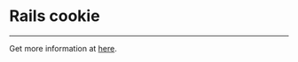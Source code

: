 # Rails cookie

<hr/>

Get more information at [here](https://api.rubyonrails.org/classes/ActionDispatch/Cookies.html).
